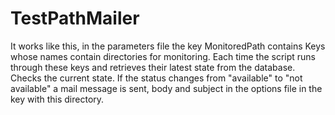 # TestPathMailer

It works like this, in the parameters file the key MonitoredPath contains Keys whose names contain directories for monitoring.
Each time the script runs through these keys and retrieves their latest state from the database.
Checks the current state.
If the status changes from "available" to "not available" a mail message is sent, body and subject in the options file in the key with this directory.

